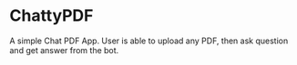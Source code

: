 # ChattyPDF

A simple Chat PDF App. User is able to upload any PDF, then ask question and get answer from the bot. 

